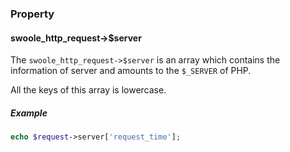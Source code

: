 

### Property

#### swoole_http_request->$server

The `swoole_http_request->$server` is an array which contains the information of server and amounts to the `$_SERVER` of PHP.

All the keys of this array is lowercase.

##### Example

```php
echo $request->server['request_time'];
```
